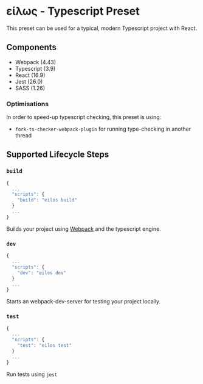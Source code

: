 # είλως - Typescript Preset

This preset can be used for a typical, modern Typescript project with React.

## Components

* Webpack (4.43)
* Typescript (3.9)
* React (16.9)
* Jest (26.0)
* SASS (1.26)

### Optimisations

In order to speed-up typescript checking, this preset is using:

* `fork-ts-checker-webpack-plugin` for running type-checking in another thread

## Supported Lifecycle Steps

### `build`

```js
{
  ...
  "scripts": {
    "build": "eilos build"
  }
  ...
}
```

Builds your project using [Webpack](https://webpack.js.org/guides/typescript) and the typescript engine.

### `dev`

```js
{
  ...
  "scripts": {
    "dev": "eilos dev"
  }
  ...
}
```

Starts an webpack-dev-server for testing your project locally.


### `test`

```js
{
  ...
  "scripts": {
    "test": "eilos test"
  }
  ...
}
```

Run tests using `jest`
